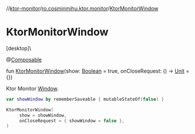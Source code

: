 //[ktor-monitor](../../index.md)/[ro.cosminmihu.ktor.monitor](index.md)/[KtorMonitorWindow](-ktor-monitor-window.md)

# KtorMonitorWindow

[desktop]\

@[Composable](https://developer.android.com/reference/kotlin/androidx/compose/runtime/Composable.html)

fun [KtorMonitorWindow](-ktor-monitor-window.md)(show: [Boolean](https://kotlinlang.org/api/core/kotlin-stdlib/kotlin/-boolean/index.html) = true, onCloseRequest: () -&gt; [Unit](https://kotlinlang.org/api/core/kotlin-stdlib/kotlin/-unit/index.html) = {})

Ktor Monitor [Window](https://developer.android.com/reference/kotlin/androidx/compose/ui/window/package-summary.html).

```kotlin
var showWindow by rememberSaveable { mutableStateOf(false) }

KtorMonitorWindow(
     show = showWindow,
     onCloseRequest = { showWindow = false },
)
```
